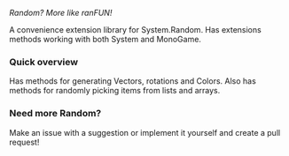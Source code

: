 *Random? More like ranFUN!*

A convenience extension library for System.Random. Has extensions methods working with both System and MonoGame.


### Quick overview
Has methods for generating Vectors, rotations and Colors. Also has methods for randomly picking items from lists and arrays.

### Need more Random?
Make an issue with a suggestion or implement it yourself and create a pull request!
